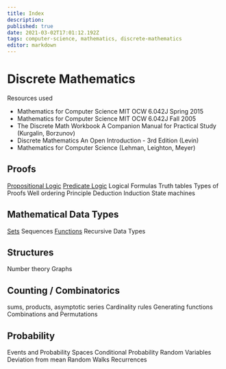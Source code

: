```yaml
---
title: Index
description: 
published: true
date: 2021-03-02T17:01:12.192Z
tags: computer-science, mathematics, discrete-mathematics
editor: markdown
---
```


# Discrete Mathematics
Resources used 
* Mathematics for Computer Science MIT OCW 6.042J Spring 2015
* Mathematics for Computer Science MIT OCW 6.042J Fall 2005
* The Discrete Math Workbook  A Companion Manual for Practical Study  (Kurgalin, Borzunov)
* Discrete Mathematics An Open Introduction - 3rd Edition (Levin)
* Mathematics for Computer Science (Lehman, Leighton, Meyer)


## Proofs
[Propositional Logic](/mathematics/discrete-mathematics/propositional-logic)
[Predicate Logic](/mathematics/discrete-mathematics/predicate-logic)
Logical Formulas
Truth tables
Types of Proofs
Well ordering Principle
Deduction
Induction
State machines


## Mathematical Data Types
[Sets](/mathematics/discrete-mathematics/sets)
Sequences
[Functions](/mathematics/discrete-mathematics/functions)
Recursive Data Types

## Structures
Number theory
Graphs

## Counting / Combinatorics
sums, products, asymptotic series
Cardinality rules
Generating functions
Combinations and Permutations

## Probability 
Events and Probability Spaces
Conditional Probability
Random Variables
Deviation from mean
Random Walks
Recurrences